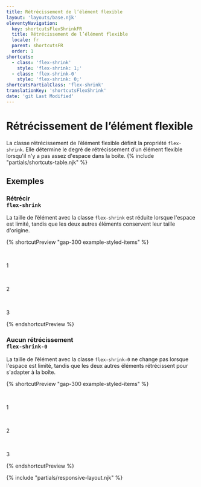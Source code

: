 ```yaml
---
title: Rétrécissement de l’élément flexible
layout: 'layouts/base.njk'
eleventyNavigation:
  key: shortcutsFlexShrinkFR
  title: Rétrécissement de l’élément flexible
  locale: fr
  parent: shortcutsFR
  order: 1
shortcuts:
  - class: 'flex-shrink'
    style: 'flex-shrink: 1;'
  - class: 'flex-shrink-0'
    style: 'flex-shrink: 0;'
shortcutsPartialClass: 'flex-shrink'
translationKey: 'shortcutsFlexShrink'
date: 'git Last Modified'
---
```


# Rétrécissement de l’élément flexible

La classe rétrécissement de l’élément flexible définit la propriété `flex-shrink`. Elle détermine le degré de rétrécissement d’un élément flexible lorsqu'il n'y a pas assez d'espace dans la boîte.
{% include "partials/shortcuts-table.njk" %}

## Exemples

### Rétrécir<br/>`flex-shrink`

La taille de l’élément avec la classe `flex-shrink` est réduite lorsque l'espace est limité, tandis que les deux autres éléments conservent leur taille d'origine.

{% shortcutPreview "gap-300 example-styled-items" %}

<div class="d-flex">
  <p class="flex-none" style="width: 28rem;">1</p>
  <p class="flex-shrink" style="width: 28rem;">2</p>
  <p class="flex-none" style="width: 28rem;">3</p>
</div>
{% endshortcutPreview %}

### Aucun rétrécissement<br/>`flex-shrink-0`

La taille de l’élément avec la classe `flex-shrink-0` ne change pas lorsque l'espace est limité, tandis que les deux autres éléments rétrécissent pour s'adapter à la boîte.

{% shortcutPreview "gap-300 example-styled-items" %}

<div class="d-flex">
  <p class="flex-none" style="width: 28rem;">1</p>
  <p class="flex-shrink-0" style="width: 28rem;">2</p>
  <p class="flex-none" style="width: 28rem;">3</p>
</div>
{% endshortcutPreview %}

{% include "partials/responsive-layout.njk" %}
